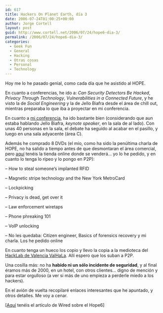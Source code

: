```yaml
---
id: 617
title: Hackers On Planet Earth, dí­a 3
date: 2006-07-24T01:00:25+00:00
author: Jorge Cortell
layout: post
guid: http://www.cortell.net/2006/07/24/hope6-dia-3/
permalink: /2006/07/24/hope6-dia-3/
categories:
  - Geek Fun
  - General
  - Hacking
  - Otras cosas
  - Personal
  - Technology
---
```

Hoy me lo he pasado genial, como cada dí­a que he asistido al HOPE.

En cuanto a conferencias, he ido a: _Can Security Detectors Be Hacked_, _Privacy Through Technology_, _Vulnerabilities in a Connected Future_, y he visto la de _Social Engineering_ y la de Jello Biafra desde el área de chill out, mientras preparaba lo que iba a proyectar en mi conferencia.

En cuanto a <a target="_blank" title="HOPE6 selfness speech" href="http://www.cortell.net/2006/07/24/my-hope6-selfness-speech/">mi conferencia</a>, ha ido bastante bien (considerando que aun estaba hablando Jello Biafra, _keynote speaker_, en la sala de al lado). Con unas 40 personas en la sala, el debate ha seguido al acabar en el pasillo, y luego en una sala adyacente (área C).

Además he comprado 8 DVDs (el mí­o, como ha sido la penúltima charla de HOPE, no ha salido a tiempo antes de que desmontaran el área comercial, pero <a title="servicio venta DVDs conferencia HOPE" target="_blank" href="http://ncrsusa.com/">aquí­</a> tenéis la tienda online donde se venderá... yo lo he pedido, y en cuanto lo tenga lo ripeo y lo pongo en P2P):

– How to steal someone‘s implanted RFID
  
– Magnetic stripe technology and the New York MetroCard
  
– Lockpicking
  
– Privacy is dead, get over it
  
– Law enforcement wiretaps
  
– Phone phreaking 101
  
– VoIP unlocking
  
– No les quedaba: Citizen engineer, Basics of forensics recovery y mi charla. Los he pedido online

En cuanto tenga un hueco los copio y llevo la copia a la medioteca del <a target="_blank" title="ValHaLa" href="http://valencia.hacklab.info/">HackLab de Valencia ValHaLa</a>. Allí­ espero que los suban a P2P.

Una cosilla más: no ha **habido ni un sólo incidente de seguridad**, y al final éramos más de 2000, en un hotel, con otros clientes... digno de mención y para estar orgulloso (a ver si más de uno empieza a perderle miedo a los hackers).

En el avión de vuelta recopilaré enlaces interesantes que he apuntado, y otros detalles. Me voy a cenar.

[<a target="_blank" title="Wired on Hope6" href="http://wired.com/news/technology/0,71450-0.html?tw=wn_index_2">Aquí­</a> tenéis el artí­culo de Wired sobre el Hope6]